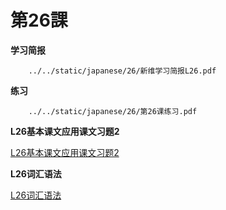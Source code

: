 # 第26課

**学习简报**

```pdf
	../../static/japanese/26/新维学习简报L26.pdf
```

**练习**

```pdf
	../../static/japanese/26/第26课练习.pdf
```

**L26基本课文应用课文习题2**

[L26基本课文应用课文习题2](../../static/japanese/26/L26基本课文应用课文习题2.mp4 ':include')

**L26词汇语法**

[L26词汇语法](../../static/japanese/26/L26词汇语法.mp4 ':include')